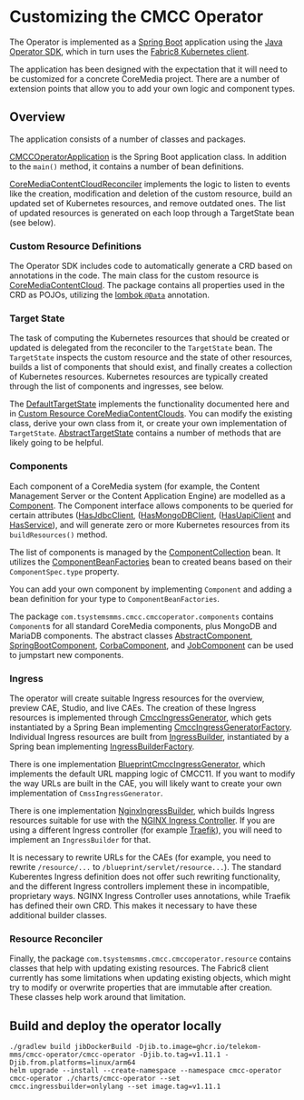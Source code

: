# Customizing the CMCC Operator

The Operator is implemented as a [Spring Boot](https://spring.io/projects/spring-boot) application using the [Java Operator SDK](https://github.com/java-operator-sdk/java-operator-sdk), which in turn uses the [Fabric8 Kubernetes client](https://github.com/fabric8io/kubernetes-client).

The application has been designed with the expectation that it will need to be customized for a concrete CoreMedia project. There are a number of extension points that allow you to add your own logic and component types.

## Overview

The application consists of a number of classes and packages.

[CMCCOperatorApplication](../src/main/java/com/tsystemsmms/cmcc/cmccoperator/CMCCOperatorApplication.java) is the Spring Boot application class. In addition to the `main()` method, it contains a number of bean definitions.

[CoreMediaContentCloudReconciler](../src/main/java/com/tsystemsmms/cmcc/cmccoperator/CoreMediaContentCloudReconciler.java) implements the logic to listen to events like the creation, modification and deletion of the custom resource, build an updated set of Kubernetes resources, and remove outdated ones. The list of updated resources is generated on each loop through a TargetState bean (see below). 

### Custom Resource Definitions

The Operator SDK includes code to automatically generate a CRD based on annotations in the code. The main class for the custom resource is [CoreMediaContentCloud](../src/main/java/com/tsystemsmms/cmcc/cmccoperator/crds/CoreMediaContentCloud.java). The package contains all properties used in the CRD as POJOs, utilizing the [lombok `@Data`](https://projectlombok.org/features/Data) annotation.

### Target State

The task of computing the Kubernetes resources that should be created or updated is delegated from the reconciler to the `TargetState` bean. The `TargetState` inspects the custom resource and the state of other resources, builds a list of components that should exist, and finally creates a collection of Kubernetes resources. Kubernetes resources are typically created through the list of components and ingresses, see below.

The [DefaultTargetState](../src/main/java/com/tsystemsmms/cmcc/cmccoperator/targetstate/DefaultTargetState.java) implements the functionality documented here and in [Custom Resource CoreMediaContentClouds](custom-resource.md). You can modify the existing class, derive your own class from it, or create your own implementation of `TargetState`. [AbstractTargetState](../src/main/java/com/tsystemsmms/cmcc/cmccoperator/targetstate/AbstractTargetState.java) contains a number of methods that are likely going to be helpful.

### Components

Each component of a CoreMedia system (for example, the Content Management Server or the Content Application Engine) are modelled as a [Component](../src/main/java/com/tsystemsmms/cmcc/cmccoperator/components/Component.java). The Component interface allows components to be queried for certain attributes ([HasJdbcClient](../src/main/java/com/tsystemsmms/cmcc/cmccoperator/components/HasJdbcClient.java), ([HasMongoDBClient](../src/main/java/com/tsystemsmms/cmcc/cmccoperator/components/HasMongoDBClient.java), ([HasUapiClient](../src/main/java/com/tsystemsmms/cmcc/cmccoperator/components/HasUapiClient.java) and [HasService](../src/main/java/com/tsystemsmms/cmcc/cmccoperator/components/HasService.java)), and will generate zero or more Kubernetes resources from its `buildResources()` method.

The list of components is managed by the [ComponentCollection](../src/main/java/com/tsystemsmms/cmcc/cmccoperator/components/ComponentCollection.java) bean. It utilizes the [ComponentBeanFactories](../src/main/java/com/tsystemsmms/cmcc/cmccoperator/ComponentBeanFactories.java) bean to created beans based on their `ComponentSpec.type` property.

You can add your own component by implementing `Component` and adding a bean definition for your type to `ComponentBeanFactories`.

The package `com.tsystemsmms.cmcc.cmccoperator.components` contains `Component`s for all standard CoreMedia components, plus MongoDB and MariaDB components. The abstract classes [AbstractComponent](../src/main/java/com/tsystemsmms/cmcc/cmccoperator/components/AbstractComponent.java), [SpringBootComponent](../src/main/java/com/tsystemsmms/cmcc/cmccoperator/components/SpringBootComponent.java), [CorbaComponent](../src/main/java/com/tsystemsmms/cmcc/cmccoperator/components/corba/CorbaComponent.java), and [JobComponent](../src/main/java/com/tsystemsmms/cmcc/cmccoperator/components/job/JobComponent.java) can be used to jumpstart new components.

### Ingress

The operator will create suitable Ingress resources for the overview, preview CAE, Studio, and live CAEs. The creation of these Ingress resources is implemented through [CmccIngressGenerator](../src/main/java/com/tsystemsmms/cmcc/cmccoperator/ingress/CmccIngressGenerator.java), which gets instantiated by a Spring Bean implementing [CmccIngressGeneratorFactory](../src/main/java/com/tsystemsmms/cmcc/cmccoperator/ingress/CmccIngressGeneratorFactory.java). Individual Ingress resources are built from [IngressBuilder](../src/main/java/com/tsystemsmms/cmcc/cmccoperator/ingress/IngressBuilder.java), instantiated by a Spring bean implementing [IngressBuilderFactory](../src/main/java/com/tsystemsmms/cmcc/cmccoperator/ingress/IngressBuilderFactory.java).

There is one implementation [BlueprintCmccIngressGenerator](../src/main/java/com/tsystemsmms/cmcc/cmccoperator/ingress/BlueprintCmccIngressGenerator.java), which implements the default URL mapping logic of CMCC11. If you want to modify the way URLs are built in the CAE, you will likely want to create your own implementation of `CmssIngressGenerator`.

There is one implementation [NginxIngressBuilder](../src/main/java/com/tsystemsmms/cmcc/cmccoperator/ingress/NginxIngressBuilder.java), which builds Ingress resources suitable for use with the [NGINX Ingress Controller](https://kubernetes.github.io/ingress-nginx/). If you are using a different Ingress controller (for example [Traefik](https://doc.traefik.io/traefik/providers/kubernetes-ingress/)), you will need to implement an `IngressBuilder` for that.

It is necessary to rewrite URLs for the CAEs (for example, you need to rewrite `/resource/...` to `/blueprint/servlet/resource...`). The standard Kuberentes Ingress definition does not offer such rewriting functionality, and the different Ingress controllers implement these in incompatible, proprietary ways. NGINX Ingress Controller uses annotations, while Traefik has defined their own CRD. This makes it necessary to have these additional builder classes.

### Resource Reconciler

Finally, the package `com.tsystemsmms.cmcc.cmccoperator.resource` contains classes that help with updating existing resources. The Fabric8 client currently has some limitations when updating existing objects, which might try to modify or overwrite properties that are immutable after creation. These classes help work around that limitation.

## Build and deploy the operator locally

```shell
./gradlew build jibDockerBuild -Djib.to.image=ghcr.io/telekom-mms/cmcc-operator/cmcc-operator -Djib.to.tag=v1.11.1 -Djib.from.platforms=linux/arm64
helm upgrade --install --create-namespace --namespace cmcc-operator cmcc-operator ./charts/cmcc-operator --set cmcc.ingressbuilder=onlylang --set image.tag=v1.11.1
```